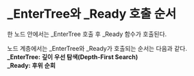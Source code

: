 # _EnterTree와 _Ready 호출 순서

한 노드 안에서는 _EnterTree 호출 후 _Ready 함수가 호출된다.  

노드 계층에서는 _EnterTree와 _Ready가 호출되는 순서는 다음과 같다.  
**_EnterTree: 깊이 우선 탐색(Depth-First Search)**  
**_Ready: 후위 순회**
